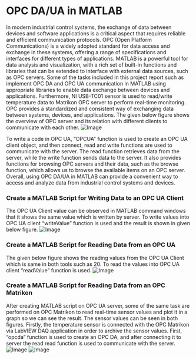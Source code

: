 # OPC DA/UA in MATLAB
In modern industrial control systems, the exchange of data between devices and software applications is a critical aspect that requires reliable and efficient communication protocols. OPC (Open Platform Communications) is a widely adopted standard for data access and exchange in these systems, offering a range of specifications and interfaces for different types of applications. MATLAB is a powerful tool for data analysis and visualization, with a rich set of built-in functions and libraries that can be extended to interface with external data sources, such as OPC servers.  Some of the tasks included in this project report such as implement OPC DA and OPC UA communication in MATLAB using appropriate libraries to enable data exchange between devices and applications. Furthermore, NI USB-TC01 sensor is used to read/write temperature data to Matrikon OPC server to perform real-time monitoring.
OPC provides a standardized and consistent way of exchanging data between systems, devices, and applications. The given below figure shows the overview of OPC server and its relation with different clients to communicate with each other. 
![Image](https://user-images.githubusercontent.com/56798428/228282694-8faf890a-1ef0-410a-88c0-69c5a1df3484.png)

To write a code in OPC UA, “OPCUA” function is used to create an OPC UA client object, and then connect, read and write functions are used to communicate with the server. The read function retrieves data from the server, while the write function sends data to the server. It also provides functions for browsing OPC servers and their data, such as the browse function, which allows us to browse the available items on an OPC server. Overall, using OPC DA/UA in MATLAB can provide a convenient way to access and analyze data from industrial control systems and devices.

### 	Create a MATLAB Script for Writing Data to an OPC UA Client
The OPC UA Client value can be observed in MATLAB command windows that it shows the same value which is written by server. To write values into OPC UA client “writeValue” function is used and the result is shown in given below figure. 
![Image](https://user-images.githubusercontent.com/56798428/228280121-8cb6307c-5c3e-4856-ae0a-ff23636349a9.png)

### Create a MATLAB Script for Reading Data from an OPC UA 
The given below figure shows the reading values from the OPC UA Client which is same in both tools such as 20. To read the values into OPC UA client “readValue” function is used. 
![Image](https://user-images.githubusercontent.com/56798428/228280671-66e57344-80fb-43df-863a-8b4839e0bc7f.png)

### Create a MATLAB Script for Reading Data from an OPC Matrikon
After creating MATLAB script on OPC UA server, some of the same task are performed on OPC Matrikon to read real-time sensor values and plot it in a graph so we can see the result. The sensor values can be seen in both figures. 
Firstly, the temperature sensor is connected with the OPC Matrikon via LabVIEW DAQ application in order to archive the sensor values. First, “opcda” function is used to create an OPC DA, and after connecting it to server the read read function is used to communicate with the server. 
![Image](https://user-images.githubusercontent.com/56798428/228281411-4a041b4a-5e98-4d09-a297-634f2b1d2085.png)
![Image](https://user-images.githubusercontent.com/56798428/228281472-c62da3ad-d1b4-43b4-8c33-02f5aaddf46d.png)
